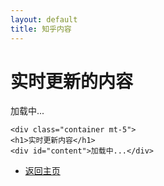 ```yaml
---
layout: default
title: 知乎内容
---
```



<link href="https://cdn.jsdelivr.net/npm/bootstrap@5.3.0/dist/css/bootstrap.min.css" rel="stylesheet">
  <div class="container mt-5">
    <h1>实时更新的内容</h1>
    <p id="dynamic-content">加载中...</p>
  </div>

  <script>
    async function fetchContent() {
      try {
        const response = await fetch('https://api.example.com/data');
        const data = await response.json();
        document.getElementById('dynamic-content').textContent = data.content;
      } catch (error) {
        console.error('Error fetching content:', error);
        document.getElementById('dynamic-content').textContent = '加载失败';
      }
    }

    // 初次加载时调用
    fetchContent();

    // 设置定时器，每10秒更新一次内容
    setInterval(fetchContent, 10000);
  </script>
  <script src="https://cdn.jsdelivr.net/npm/bootstrap@5.3.0/dist/js/bootstrap.bundle.min.js"></script>

    <div class="container mt-5">
    <h1>实时更新内容</h1>
    <div id="content">加载中...</div>
  </div>

  <script>
    async function fetchContent() {
      try {
        const response = await fetch('http://localhost:3000/fetch-zhihu');
        const data = await response.text();
        const parser = new DOMParser();
        const doc = parser.parseFromString(data, 'text/html');
        const content = doc.querySelector('#root > div > main > div > article > div:nth-child(1) > div > div > div').innerText;
        document.getElementById('content').innerText = content;
      } catch (error) {
        document.getElementById('content').innerText = '无法获取内容';
      }
    }

    fetchContent();
    setInterval(fetchContent, 60000); // 每分钟刷新一次
  </script>


  


- [返回主页](index.md)
